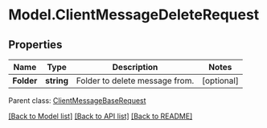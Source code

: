 # Model.ClientMessageDeleteRequest
## Properties
Name | Type | Description | Notes
------------ | ------------- | ------------- | -------------
**Folder** | **string** | Folder to delete message from.              | [optional] 

 Parent class: [ClientMessageBaseRequest](ClientMessageBaseRequest.md)

[[Back to Model list]](README.md#documentation-for-models) [[Back to API list]](README.md#documentation-for-api-endpoints) [[Back to README]](README.md)


